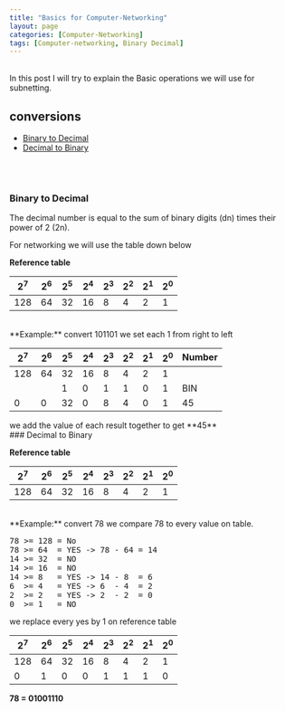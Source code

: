 ```yaml
---
title: "Basics for Computer-Networking"
layout: page
categories: [Computer-Networking]
tags: [Computer-networking, Binary Decimal]
---
```

<br>
In this post I will try to explain the
Basic operations we will use for subnetting.

## conversions
- [Binary to Decimal](https://o5m4n.github.io/Basic-Computer-Networking#binary-to-decimal)
- [Decimal to Binary](https://o5m4n.github.io/Basic-Computer-Networking#decimal-to-binary)
<br>  
<br>  

### Binary to Decimal


The decimal number is equal to the sum of binary digits (dn) times their power of 2 (2n).

For networking we will use the table down below 

**Reference table**  

| 2<sup>7</sup>| 2<sup>6</sup> | 2<sup>5</sup> | 2<sup>4</sup> | 2<sup>3</sup> | 2<sup>2</sup> | 2<sup>1</sup>| 2<sup>0</sup> |
| --- | --- | --- | --- | --- | --- | --- | --- |
| 128 | 64  | 32  | 16  | 8   | 4   | 2   | 1   |  

<br />
**Example:**  
convert 101101  
we set each 1 from right to left 

<div class="table-wrapper" markdown="block">
  
| 2<sup>7</sup>| 2<sup>6</sup> | 2<sup>5</sup> | 2<sup>4</sup> | 2<sup>3</sup> | 2<sup>2</sup> | 2<sup>1</sup>| 2<sup>0</sup> | Number |
| --- | --- | --- | --- | --- | --- | --- | --- | --- |
| 128 | 64  | 32  | 16  | 8   | 4   | 2   | 1   |     |
|     |     | 1   | 0   | 1   | 1   | 0   | 1   | BIN |
| 0   | 0   | 32  | 0   | 8   | 4   | 0   | 1   | 45  |
  
</div>  
we add the value of each result together to get **45**  

  
<br />   
### Decimal to Binary

**Reference table**  

| 2<sup>7</sup>| 2<sup>6</sup> | 2<sup>5</sup> | 2<sup>4</sup> | 2<sup>3</sup> | 2<sup>2</sup> | 2<sup>1</sup>| 2<sup>0</sup> |
| --- | --- | --- | --- | --- | --- | --- | --- |
| 128 | 64  | 32  | 16  | 8   | 4   | 2   | 1   |  

<br />
**Example:**  
convert 78  
we compare 78 to every value on table.

<pre>
78 >= 128 = No 
78 >= 64  = YES -> 78 - 64 = 14  
14 >= 32  = NO  
14 >= 16  = NO  
14 >= 8   = YES -> 14 - 8  = 6
6  >= 4   = YES -> 6  - 4  = 2
2  >= 2   = YES -> 2  - 2  = 0
0  >= 1   = NO
</pre>

we replace every yes by 1 on reference table  

| 2<sup>7</sup>| 2<sup>6</sup> | 2<sup>5</sup> | 2<sup>4</sup> | 2<sup>3</sup> | 2<sup>2</sup> | 2<sup>1</sup>| 2<sup>0</sup> |
| --- | --- | --- | --- | --- | --- | --- | --- |
| 128 | 64  | 32  | 16  | 8   | 4   | 2   | 1   |
| 0   | 1   | 0   | 0   | 1   | 1   | 1   | 0   |  

**78 = 01001110**


<br>

